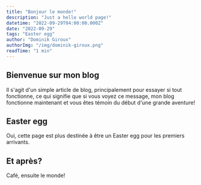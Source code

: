 ```yaml
---
title: "Bonjour le monde!"
description: "Just a hello world page!"
datetime: "2022-09-29T04:00:00.000Z"
date: "2022-09-29"
tags: "Easter egg"
author: "Dominik Giroux"
authorImg: "/img/dominik-giroux.png"
readTime: "1 min"
---
```


## Bienvenue sur mon blog

Il s'agit d'un simple article de blog, principalement pour essayer si tout fonctionne, ce qui signifie que si vous voyez ce message, mon blog fonctionne maintenant et vous êtes témoin du début d'une grande aventure!

## Easter egg

Oui, cette page est plus destinée à être un Easter egg pour les premiers arrivants.

## Et après?

Café, ensuite le monde!
